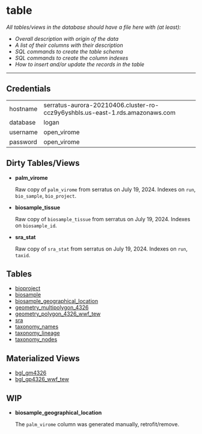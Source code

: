 # table

*All tables/views in the database should have a file here with (at least):*

 * *Overall description with origin of the data*
 * *A list of their columns with their description*
 * *SQL commands to create the table schema*
 * *SQL commands to create the column indexes*
 * *How to insert and/or update the records in the table*

 ---

## Credentials

|     |     |
| --- | --- |
| hostname | serratus-aurora-20210406.cluster-ro-ccz9y6yshbls.us-east-1.rds.amazonaws.com |
| database | logan |
| username | open_virome |
| password | open_virome |

## Dirty Tables/Views

* **palm_virome**

  Raw copy of `palm_virome` from serratus on July 19, 2024.
  Indexes on `run`, `bio_sample`, `bio_project`.

* **biosample_tissue**

  Raw copy of `biosample_tissue` from serratus on July 19, 2024.
  Indexes on `biosample_id`.

* **sra_stat**

  Raw copy of `sra_stat` from serratus on July 19, 2024.
  Indexes on `run`, `taxid`.


## Tables

* [bioproject](bioproject.md)
* [biosample](biosample.md)
* [biosample_geographical_location](biosample_geographical_location.md)
* [geometry_multipolygon_4326](geometry_multipolygon_4326.md)
* [geometry_polygon_4326_wwf_tew](geometry_polygon_4326_wwf_tew.md)
* [sra](sra.md)
* [taxonomy_names](taxonomy_names.md)
* [taxonomy_lineage](taxonomy_lineage.md)
* [taxonomy_nodes](taxonomy_nodes.md)

## Materialized Views

* [bgl_gm4326](bgl_gm4326.md)
* [bgl_gp4326_wwf_tew](bgl_gp4326_wwf_tew.md)

## WIP

* **biosample_geographical_location**

  The `palm_virome` column was generated manually, retrofit/remove.
